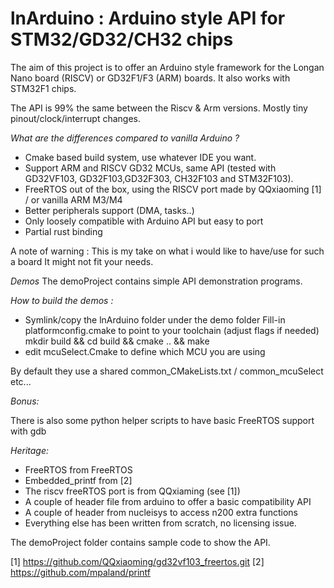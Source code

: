  # lnArduino : Arduino style API for STM32/GD32/CH32 chips


The aim of this project is to offer an Arduino style framework for the Longan Nano board (RISCV) or GD32F1/F3 (ARM) boards.
It also works with STM32F1 chips.

The API is 99% the same between the Riscv & Arm versions. Mostly tiny pinout/clock/interrupt changes.

_What are the differences compared to vanilla Arduino ?_
* Cmake based build system, use whatever IDE you want.
* Support ARM and RISCV GD32 MCUs, same API (tested with GD32VF103, GD32F103,GD32F303, CH32F103 and STM32F103).
* FreeRTOS out of the box, using the RISCV port made by QQxiaoming [1] / or vanilla ARM M3/M4
* Better peripherals support (DMA, tasks..)
* Only loosely compatible with Arduino API but easy to port
* Partial rust binding

A note of warning : This is my take on what i would like to have/use for such a board
It might not fit your needs.


_Demos_
The demoProject contains simple API demonstration programs.

_How to build the demos :_
* Symlink/copy the lnArduino folder under the demo folder
Fill-in platformconfig.cmake to point to your toolchain (adjust flags if needed)
mkdir build && cd build && cmake .. && make
* edit mcuSelect.Cmake to define which MCU you are using

By default they use a shared common_CMakeLists.txt / common_mcuSelect etc...

_Bonus:_

There is also some python helper scripts to have basic FreeRTOS support with gdb


_Heritage:_
* FreeRTOS from FreeRTOS
* Embedded_printf from [2]
* The riscv freeRTOS port is from QQxiaming (see [1])
* A couple of header file from arduino to offer a basic compatibility API
* A couple of header from nucleisys to access n200 extra functions
* Everything else has been written from scratch, no licensing issue.


The demoProject folder contains sample code to show the API.

[1] https://github.com/QQxiaoming/gd32vf103_freertos.git
[2] https://github.com/mpaland/printf



